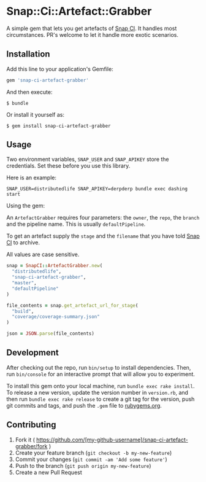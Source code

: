 # Snap::Ci::Artefact::Grabber

A simple gem that lets you get artefacts of [Snap CI](https://snap-ci.com). It handles most circumstances. PR's welcome to let it handle more exotic scenarios.

## Installation

Add this line to your application's Gemfile:

```ruby
gem 'snap-ci-artefact-grabber'
```

And then execute:

    $ bundle

Or install it yourself as:

    $ gem install snap-ci-artefact-grabber

## Usage

Two environment variables, `SNAP_USER` and `SNAP_APIKEY` store the credentials. Set these before you use this library.

Here is an example:

```shell
SNAP_USER=distributedlife SNAP_APIKEY=derpderp bundle exec dashing start
```

Using the gem:

An `ArtefactGrabber` requires four parameters: the `owner`, the `repo`, the `branch` and the pipeline name. This is usually `defaultPipeline`.

To get an artefact supply the `stage` and the `filename` that you have  told [Snap CI](https://snap-ci.com) to archive.

All values are case sensitive.

```ruby
snap = SnapCI::ArtefactGrabber.new(
  "distributedlife",
  "snap-ci-artefact-grabber",
  "master",
  "defaultPipeline"
)

file_contents = snap.get_artefact_url_for_stage(
  "build",
  "coverage/coverage-summary.json"
)

json = JSON.parse(file_contents)
```

## Development

After checking out the repo, run `bin/setup` to install dependencies. Then, run `bin/console` for an interactive prompt that will allow you to experiment.

To install this gem onto your local machine, run `bundle exec rake install`. To release a new version, update the version number in `version.rb`, and then run `bundle exec rake release` to create a git tag for the version, push git commits and tags, and push the `.gem` file to [rubygems.org](https://rubygems.org).

## Contributing

1. Fork it ( https://github.com/[my-github-username]/snap-ci-artefact-grabber/fork )
2. Create your feature branch (`git checkout -b my-new-feature`)
3. Commit your changes (`git commit -am 'Add some feature'`)
4. Push to the branch (`git push origin my-new-feature`)
5. Create a new Pull Request
